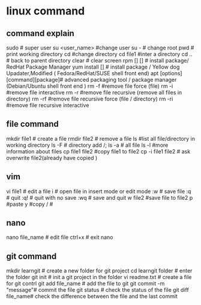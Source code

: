 # linux command

## command explain
sudo # super user
su <user_name> #change user
su - # change root
pwd # print working directory
cd  #change directory
cd file1 #inter a directory
cd .. # back to parent directory
clear # clear screen
rpm [] [] # install package/ RedHat Package Manager 
yum install [] # install package / Yellow dog Upadater,Modified  ( Fedora/RedHat/SUSE shell front end)
apt [options] [command][package]# advanced packaging tool / package manager (Debian/Ubuntu shell front end )
rm -f #remove file force (file)
rm -i #remove file interactive 
rm -r #remove file recursive (remove all files in directory)
rm -rf #remove file recursive force (file / directory)
rm -ri #remove file recursive interactive

## file command
mkdir file1  # create a file
rmdir file2  # remove a file
ls #list all file/directory in working directory
ls -F # directory add /;
ls -a # all file
ls -l #more information about files
cp file1 file2 #copy file1 to file2
cp -i file1 file2 # ask overwrite file2(already have copied )

## vim 
vi file1 # edit a file
i # open file in insert mode or edit mode
:w # save file
:q # quit
:q! # quit with  no save
:wq # save and quit
w file2 #save file to file2
p #paste 
y #copy
/ #

## nano
nano file_name  # edit file
ctrl+x # exit nano
## git command
mkdir learngit # create a new folder for git project
cd learngit folder # enter the folder
git init # init a git project in the folder
vi readme.txt # create a file for git contrl
git add file_name # add the file to git
git commit -m "message"# commit the file
git status # check the status of the file
git diff file_name# check the difference between the file and the last commit

